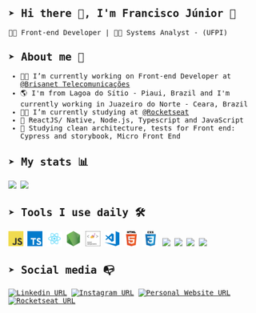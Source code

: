 <samp>

## ➤ Hi there 👋, I'm Francisco Júnior :rocket:

:man_technologist: Front-end Developer | :man_technologist: Systems Analyst - (UFPI)
## ➤ About me :man:

- :man_technologist: I’m currently working on Front-end Developer at [@Brisanet Telecomunicações](https://www.brisanet.com.br/)
- :earth_americas: I'm from Lagoa do Sítio - Piaui, Brazil and I'm currently working in Juazeiro do Norte - Ceara, Brazil
- :man_technologist: I’m currently studying at [@Rocketseat](https://github.com/Rocketseat)
- 💜 ReactJS/ Native, Node.js, Typescript and JavaScript
- :memo: Studying clean architecture, tests for Front end: Cypress and storybook, Micro Front End

## ➤ My stats :bar_chart:

<img height="180em" src="https://github-readme-stats.vercel.app/api?username=franciscojunior10&show_icons=true&theme=dark&icon_color=083B8D&count_private=true"/>

<img height="180em" src="https://github-readme-stats.vercel.app/api/top-langs/?username=franciscojunior10&show_icons=true&theme=dark&layout=compact"/>

## ➤ Tools I use daily :hammer_and_wrench:

<code><img height="30" src="https://raw.githubusercontent.com/github/explore/80688e429a7d4ef2fca1e82350fe8e3517d3494d/topics/javascript/javascript.png"></code>
<code><img height="30" src="https://raw.githubusercontent.com/github/explore/80688e429a7d4ef2fca1e82350fe8e3517d3494d/topics/typescript/typescript.png"></code>
<code><img height="30" src="https://raw.githubusercontent.com/github/explore/80688e429a7d4ef2fca1e82350fe8e3517d3494d/topics/react/react.png"></code>
<code><img height="30" src="https://raw.githubusercontent.com/github/explore/80688e429a7d4ef2fca1e82350fe8e3517d3494d/topics/nodejs/nodejs.png"></code>
<code><img height="30" src="https://raw.githubusercontent.com/github/explore/80688e429a7d4ef2fca1e82350fe8e3517d3494d/topics/styled-components/styled-components.png"></code>
<code><img height="30" src="https://raw.githubusercontent.com/github/explore/80688e429a7d4ef2fca1e82350fe8e3517d3494d/topics/visual-studio-code/visual-studio-code.png"></code>
<code><img height="30" src="https://raw.githubusercontent.com/github/explore/80688e429a7d4ef2fca1e82350fe8e3517d3494d/topics/html/html.png"></code>
<code><img height="30" src="https://raw.githubusercontent.com/github/explore/80688e429a7d4ef2fca1e82350fe8e3517d3494d/topics/css/css.png"></code>
<code><img height="30" src="https://camo.githubusercontent.com/ed73cf4fb9c6f3f6e1ae928094368a930945dffd30ca141022a7f1f1c76cbe93/68747470733a2f2f64617368626f6172642e736e617063726166742e696f2f736974655f6d656469612f6170706d656469612f323031382f30342f747769747465722d636172642d69636f6e2e706e67"></code>
<code><img height="30" src="https://user-images.githubusercontent.com/33940202/108194926-f2ef4e80-70f5-11eb-9b95-eabb4bac6301.png"></code>
<code><img height="30" src="https://user-images.githubusercontent.com/33940202/109797867-c90b5100-7bf8-11eb-9bd9-a749cebea75c.png"></code>
<code><img height="30" src="https://user-images.githubusercontent.com/33940202/109798034-feb03a00-7bf8-11eb-98d5-242d6dfd5346.png"></code>

## ➤ Social media :mailbox_with_no_mail:

[![Linkedin URL](https://img.shields.io/twitter/url?color=083B8D&label=Linkedin&logo=linkedin&style=for-the-badge&url=https://www.linkedin.com/in/franciscojunior10/)](https://www.linkedin.com/in/franciscojunior10/)
[![Instagram URL](https://img.shields.io/twitter/url?color=083B8D&label=Instagram&logo=instagram&logoColor=%23FFF&style=for-the-badge&url=https%3A%2F%2Fwww.instagram.com/junniorcarvallho)](https://www.instagram.com/junniorcarvallho)
[![Personal Website URL](https://img.shields.io/twitter/url?color=083B8D&label=Website&logo=personal&logoColor=%23FFF&style=for-the-badge&url=https://franciscojunior10.netlify.app/)](https://franciscojunior10.netlify.app/)
[![Rocketseat URL](https://img.shields.io/twitter/url?color=083B8D&label=Rocketseat&logo=rocketseat&logoColor=%23FFF&style=for-the-badge&url=https://app.rocketseat.com.br/me/franciscojunior10)](https://app.rocketseat.com.br/me/franciscojunior10)
</samp>

<!--
**franciscojunior10/franciscojunior10** is a ✨ _special_ ✨ repository because its `README.md` (this file) appears on your GitHub profile.

Here are some ideas to get you started:

- 🔭 I’m currently working on ...
- 🌱 I’m currently learning ...
- 👯 I’m looking to collaborate on ...
- 🤔 I’m looking for help with ...
- 💬 Ask me about ...
- 📫 How to reach me: ...
- 😄 Pronouns: ...
- ⚡ Fun fact: ...
-->
